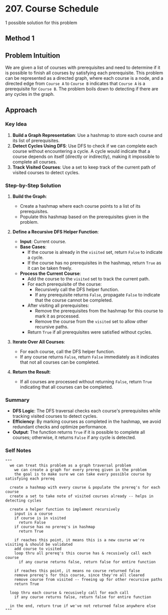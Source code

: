 # 207. Course Schedule

1 possible solution for this problem  

## Method 1

## Problem Intuition
We are given a list of courses with prerequisites and need to determine if it is possible to finish all courses by satisfying each prerequisite. This problem can be represented as a directed graph, where each course is a node, and a directed edge from `Course A` to `Course B` indicates that `Course A` is a prerequisite for `Course B`. The problem boils down to detecting if there are any cycles in the graph.

## Approach

### Key Idea
1. **Build a Graph Representation**: Use a hashmap to store each course and its list of prerequisites.
2. **Detect Cycles Using DFS**: Use DFS to check if we can complete each course without encountering a cycle. A cycle would indicate that a course depends on itself (directly or indirectly), making it impossible to complete all courses.
3. **Track Visited Courses**: Use a set to keep track of the current path of visited courses to detect cycles.

### Step-by-Step Solution

1. **Build the Graph**:
   - Create a hashmap where each course points to a list of its prerequisites.
   - Populate this hashmap based on the prerequisites given in the problem.

2. **Define a Recursive DFS Helper Function**:
   - **Input**: Current course.
   - **Base Cases**:
     - If the course is already in the `visited` set, return `False` to indicate a cycle.
     - If the course has no prerequisites in the hashmap, return `True` as it can be taken freely.
   - **Process the Current Course**:
     - Add the course to the `visited` set to track the current path.
     - For each prerequisite of the course:
       - Recursively call the DFS helper function.
       - If any prerequisite returns `False`, propagate `False` to indicate that the course cannot be completed.
     - After visiting all prerequisites:
       - Remove the prerequisites from the hashmap for this course to mark it as processed.
       - Remove the course from the `visited` set to allow other recursive paths.
     - Return `True` if all prerequisites were satisfied without cycles.

3. **Iterate Over All Courses**:
   - For each course, call the DFS helper function.
   - If any course returns `False`, return `False` immediately as it indicates that not all courses can be completed.

4. **Return the Result**:
   - If all courses are processed without returning `False`, return `True` indicating that all courses can be completed.

### Summary
- **DFS Logic**: The DFS traversal checks each course's prerequisites while tracking visited courses to detect cycles.
- **Efficiency**: By marking courses as completed in the hashmap, we avoid redundant checks and optimize performance.
- **Output**: The function returns `True` if it is possible to complete all courses; otherwise, it returns `False` if any cycle is detected.


### Self Notes

```
"""
  we can treat this problem as a graph traversal problem
    we can create a graph for every prereq given in the problem
    the goal is to make sure we can take every possible course by satisfying each prereq
      
  create a hashmap with every course & populate the prereq's for each course
  create a set to take note of visited courses already -- helps in detecting cycles

  create a helper function to implement recursively
    input is a course
    if course is in visited
      return False
    if course has no prereq's in hashmap
      return True
    
    if reaches this point, it means this is a new course we're visiting & should be validated
    add course to visited
    loop thru all prereq's this course has & recusively call each course
      if any course returns false, return false for entire function
    
    if reaches this point, it means no course returned false
    remove prereq's for this course, since they're all cleared
    remove course from visited -- freeing up for other recursive paths
    return True

  loop thru each course & recusively call for each call
    if any course returns false, return false for entire function
  
  in the end, return true if we've not returned false anywhere else
"""
```

